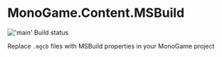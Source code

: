 # MonoGame.Content.MSBuild

!['main' Build status](../../actions/workflows/build.yml/badge.svg?branch=main)


Replace `.mgcb` files with MSBuild properties in your MonoGame project
